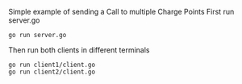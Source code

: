 Simple example of sending a Call to multiple Charge Points
First run server.go
```
go run server.go
```
Then run both clients in different terminals
```
go run client1/client.go
go run client2/client.go
```

